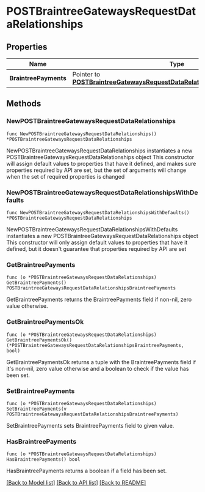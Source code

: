 # POSTBraintreeGatewaysRequestDataRelationships

## Properties

Name | Type | Description | Notes
------------ | ------------- | ------------- | -------------
**BraintreePayments** | Pointer to [**POSTBraintreeGatewaysRequestDataRelationshipsBraintreePayments**](POSTBraintreeGatewaysRequestDataRelationshipsBraintreePayments.md) |  | [optional] 

## Methods

### NewPOSTBraintreeGatewaysRequestDataRelationships

`func NewPOSTBraintreeGatewaysRequestDataRelationships() *POSTBraintreeGatewaysRequestDataRelationships`

NewPOSTBraintreeGatewaysRequestDataRelationships instantiates a new POSTBraintreeGatewaysRequestDataRelationships object
This constructor will assign default values to properties that have it defined,
and makes sure properties required by API are set, but the set of arguments
will change when the set of required properties is changed

### NewPOSTBraintreeGatewaysRequestDataRelationshipsWithDefaults

`func NewPOSTBraintreeGatewaysRequestDataRelationshipsWithDefaults() *POSTBraintreeGatewaysRequestDataRelationships`

NewPOSTBraintreeGatewaysRequestDataRelationshipsWithDefaults instantiates a new POSTBraintreeGatewaysRequestDataRelationships object
This constructor will only assign default values to properties that have it defined,
but it doesn't guarantee that properties required by API are set

### GetBraintreePayments

`func (o *POSTBraintreeGatewaysRequestDataRelationships) GetBraintreePayments() POSTBraintreeGatewaysRequestDataRelationshipsBraintreePayments`

GetBraintreePayments returns the BraintreePayments field if non-nil, zero value otherwise.

### GetBraintreePaymentsOk

`func (o *POSTBraintreeGatewaysRequestDataRelationships) GetBraintreePaymentsOk() (*POSTBraintreeGatewaysRequestDataRelationshipsBraintreePayments, bool)`

GetBraintreePaymentsOk returns a tuple with the BraintreePayments field if it's non-nil, zero value otherwise
and a boolean to check if the value has been set.

### SetBraintreePayments

`func (o *POSTBraintreeGatewaysRequestDataRelationships) SetBraintreePayments(v POSTBraintreeGatewaysRequestDataRelationshipsBraintreePayments)`

SetBraintreePayments sets BraintreePayments field to given value.

### HasBraintreePayments

`func (o *POSTBraintreeGatewaysRequestDataRelationships) HasBraintreePayments() bool`

HasBraintreePayments returns a boolean if a field has been set.


[[Back to Model list]](../README.md#documentation-for-models) [[Back to API list]](../README.md#documentation-for-api-endpoints) [[Back to README]](../README.md)


